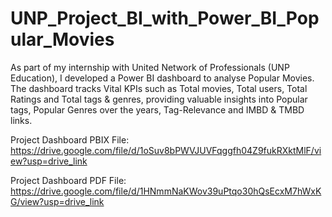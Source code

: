 # UNP_Project_BI_with_Power_BI_Popular_Movies

As part of my internship with United Network of Professionals (UNP Education), I developed a Power BI dashboard to analyse Popular Movies. The dashboard tracks Vital KPIs such as Total movies, Total users, Total Ratings and Total tags & genres, providing valuable insights into Popular tags, Popular Genres over the years, Tag-Relevance and IMBD & TMBD links.

Project Dashboard PBIX File: https://drive.google.com/file/d/1oSuv8bPWVJUVFqggfh04Z9fukRXktMlF/view?usp=drive_link 

Project Dashboard PDF File: https://drive.google.com/file/d/1HNmmNaKWov39uPtqo30hQsEcxM7hWxKG/view?usp=drive_link
